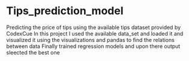 # Tips_prediction_model
Predicting the price of tips using the available tips dataset provided by CodexCue
In this project I used the available data_set and loaded it and visualized it
using the visualizations and pandas to find the relations between data
Finally trained regression models and upon there output sleected the best one 
